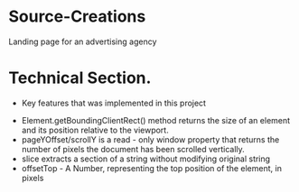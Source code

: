 # Source-Creations

Landing page for an advertising agency

# Technical Section.

- Key features that was implemented in this project

* Element.getBoundingClientRect() method returns the size of an element and its position relative to the viewport.
* pageYOffset/scrollY is a read - only window property that returns the number of pixels the document has been scrolled vertically.
* slice extracts a section of a string without modifying original string
* offsetTop - A Number, representing the top position of the element, in pixels
